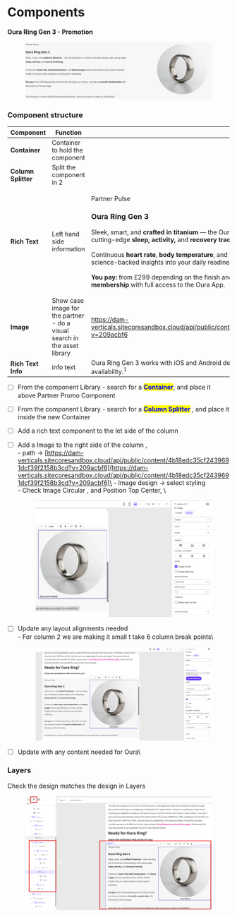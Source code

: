 # Components

**Oura Ring Gen 3 - Promotion**

<figure><img src="../.gitbook/assets/image (6).png" alt=""><figcaption></figcaption></figure>

### Component structure

<table><thead><tr><th width="150.3333740234375">Component</th><th>Function</th><th></th></tr></thead><tbody><tr><td><strong>Container</strong></td><td>Container to hold the component</td><td></td></tr><tr><td><strong>Column Splitter</strong></td><td>Split the component in 2</td><td></td></tr><tr><td><strong>Rich Text</strong></td><td>Left hand side information</td><td><p>Partner Pulse </p><h3>Oura Ring Gen 3</h3><p>Sleek, smart, and <strong>crafted in titanium</strong> — the Oura Ring Gen 3 combines timeless design with cutting-edge <strong>sleep, activity,</strong> and <strong>recovery tracking</strong>.<br><br>Continuous <strong>heart rate</strong>, <strong>body temperature</strong>, and <strong>blood oxygen</strong> sensors provide precise, science-backed insights into your daily readiness and long-term wellbeing.<br><br><strong>You pay:</strong> from £299 depending on the finish and style you choose. Includes a <strong>6-month membership</strong> with full access to the Oura App.<br> </p></td></tr><tr><td><strong>Image</strong></td><td>Show case image for the partner - do a visual search in the asset library</td><td><a href="https://dam-verticals.sitecoresandbox.cloud/api/public/content/4b18edc35cf2439691dcf39f2158b3cd?v=209acbf6">https://dam-verticals.sitecoresandbox.cloud/api/public/content/4b18edc35cf2439691dcf39f2158b3cd?v=209acbf6</a></td></tr><tr><td><strong>Rich Text Info</strong></td><td>info text</td><td>Oura Ring Gen 3 works with iOS and Android devices. Sizes and colours subject to availability.<sup>1</sup></td></tr></tbody></table>

* [ ] From the component Library - search for a <mark style="color:blue;">**Container**</mark>, and place it above Partner Promo Component
* [ ] From the component Library - search for a <mark style="color:blue;">**Column Splitter**</mark> , and place it inside the new Container
* [ ] Add a rich text component to the let side of the column
*   [ ] Add a Image to the right side of the column , \
    \- path -> [https://dam-verticals.sitecoresandbox.cloud/api/public/content/4b18edc35cf2439691dcf39f2158b3cd?v=209acbf6](https://dam-verticals.sitecoresandbox.cloud/api/public/content/4b18edc35cf2439691dcf39f2158b3cd?v=209acbf6)\
    \- Image design -> select styling \
    \- Check Image Circular , and Position Top Center, \


    <figure><img src="../.gitbook/assets/image (9).png" alt=""><figcaption></figcaption></figure>
*   [ ] Update any layout alignments needed\
    \- For column 2 we are making it small t take 6 column break points\


    <figure><img src="../.gitbook/assets/image (10).png" alt=""><figcaption></figcaption></figure>
* [ ] Update with any content needed for Oura\


### Layers

Check the design matches the design in Layers

<figure><img src="../.gitbook/assets/image (12).png" alt=""><figcaption></figcaption></figure>
